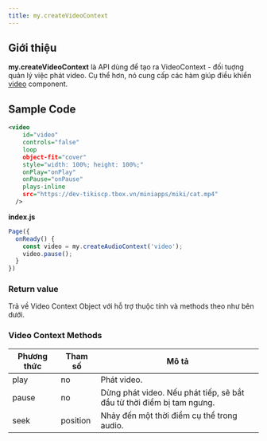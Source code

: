 ```yaml
---
title: my.createVideoContext
---
```


## Giới thiệu

**my.createVideoContext** là API dùng để tạo ra VideoContext - đối tuợng quản lý việc phát video. Cụ thể hơn, nó cung cấp các hàm giúp điều khiển [video](/docs/component/basic/media/video) component.

## Sample Code

```xml
<video
    id="video"
    controls="false"
    loop
    object-fit="cover"
    style="width: 100%; height: 100%;"
    onPlay="onPlay"
    onPause="onPause"
    plays-inline
    src="https://dev-tikiscp.tbox.vn/miniapps/miki/cat.mp4"
  />
```

**index.js**

```js
Page({
  onReady() {
    const video = my.createAudioContext('video');
    video.pause();
  }
})
```

### Return value

Trả về Video Context Object với hỗ trợ thuộc tính và methods theo như bên dưới.

### Video Context Methods
| Phương thức | Tham số  | Mô tả                                                                 |
| ----------- | -------- | --------------------------------------------------------------------- |
| play        | no       | Phát video.                                                           |
| pause       | no       | Dừng phát video. Nếu phát tiếp, sẽ bắt đầu từ thời điểm bị tam ngưng. |
| seek        | position | Nhảy đến một thời điểm cụ thể trong audio.                            |
